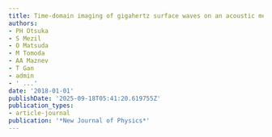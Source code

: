 ```yaml
---
title: Time-domain imaging of gigahertz surface waves on an acoustic metamaterial
authors:
- PH Otsuka
- S Mezil
- O Matsuda
- M Tomoda
- AA Maznev
- T Gan
- admin
- ' ...'
date: '2018-01-01'
publishDate: '2025-09-18T05:41:20.619755Z'
publication_types:
- article-journal
publication: '*New Journal of Physics*'
---
```

